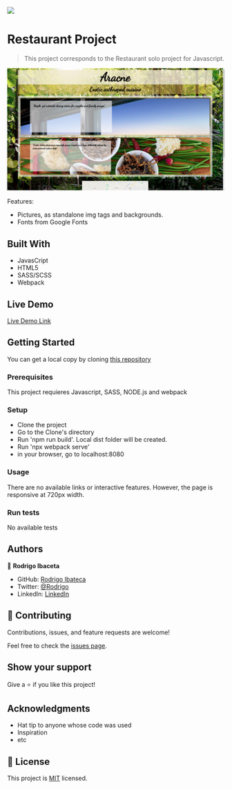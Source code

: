 ![](https://img.shields.io/badge/Microverse-blueviolet)

# Restaurant Project

> This project corresponds to the Restaurant solo project for Javascript.

![screenshot](./Aracne-picture.png)

Features:
- Pictures, as standalone img tags and backgrounds.
- Fonts from Google Fonts
## Built With

- JavasCript
- HTML5
- SASS/SCSS
- Webpack

## Live Demo

[Live Demo Link](https://sharp-euclid-ff33e5.netlify.app/)


## Getting Started

You can get a local copy by cloning [this repository](https://github.com/RokoVarano/Restaurant/tree/develop)

### Prerequisites
This project requieres Javascript, SASS, NODE.js and webpack

### Setup
- Clone the project
- Go to the Clone's directory
- Run 'npm run build'. Local dist folder will be created.
- Run 'npx webpack serve'
- in your browser, go to localhost:8080
### Usage
There are no available links or interactive features. However, the page is responsive at 720px width.
### Run tests
No available tests
## Authors

👤 **Rodrigo Ibaceta**

- GitHub: [Rodrigo Ibateca](https://github.com/RokoVarano/)
- Twitter: [@Rodrigo](https://twitter.com/RodrigoIbacet11)
- LinkedIn: [LinkedIn](https://www.linkedin.com/in/rodrigo-ibaceta-a8657611a/)
## 🤝 Contributing

Contributions, issues, and feature requests are welcome!

Feel free to check the [issues page](https://github.com/RokoVarano/Restaurant/issues).

## Show your support

Give a ⭐️ if you like this project!

## Acknowledgments

- Hat tip to anyone whose code was used
- Inspiration
- etc

## 📝 License

This project is [MIT](./MIT.md) licensed.